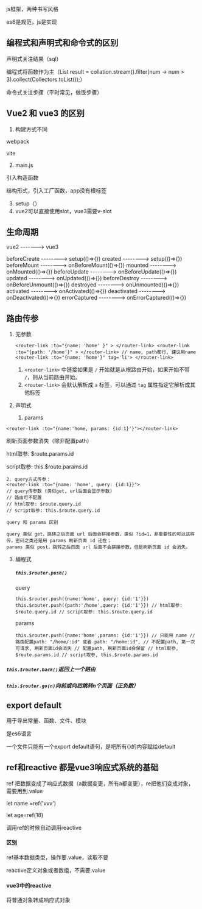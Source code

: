 js框架，两种书写风格



es6是规范，js是实现



## 编程式和声明式和命令式的区别

声明式关注结果（sql）

编程式将函数作为主（List<Integer> result = collation.stream().filter(num -> num > 3).collect(Collectors.toList());）

命令式关注步骤（平时常见，做饭步骤）



## Vue2 和 vue3 的区别

1. 构建方式不同

webpack 

vite

2. main.js

引入构造函数

结构形式，引入工厂函数，app没有根标签

3. setup（） 
4. vue2可以直接使用slot，vue3需要v-slot



## 生命周期

vue2           ------->      vue3

beforeCreate   -------->      setup(()=>{})
created        -------->      setup(()=>{})
beforeMount    -------->      onBeforeMount(()=>{})
mounted        -------->      onMounted(()=>{})
beforeUpdate   -------->      onBeforeUpdate(()=>{})
updated        -------->      onUpdated(()=>{})
beforeDestroy  -------->      onBeforeUnmount(()=>{})
destroyed      -------->      onUnmounted(()=>{})
activated      -------->      onActivated(()=>{})
deactivated    -------->      onDeactivated(()=>{})
errorCaptured  -------->      onErrorCaptured(()=>{})





## 路由传参

1. 无参数

   `<router-link :to="{name: 'home' }" > </router-link>
   <router-link :to="{path: '/home'}" > </router-link>
   // name, path都行, 建议用name 
   <router-link :to="{name: 'home'}" tag='li'> </router-link>`

   1. `<router-link>` 中链接如果是 `/` 开始就是从根路由开始，如果开始不带 `/`，则从当前路由开始。
   2. `<router-link>` 会默认解析成 `a` 标签，可以通过 `tag` 属性指定它解析成其他标签

2. 声明式

   1. params

```<router-link :to="{name:'home, params: {id:1}'}"></router-link>```

刷新页面参数消失（除非配置path）

 html取参: $route.params.id 

 script取参: this.$route.params.id

	2. query方式传参：
	<router-link :to="{name: 'home', query: {id:1}}"> 
	// query传参数 (类似get, url后面会显示参数)
	// 路由可不配置
	// html取参: $route.query.id
	// script取参: this.$route.query.id
	
	query 和 params 区别
	
	query 类似 get，跳转之后页面 url 后面会拼接参数，类似 ?id=1，非重要性的可以这样传，密码之类还是用 params 刷新页面 id 还在；
	params 类似 post，跳转之后页面 url 后面不会拼接参数，但是刷新页面 id 会消失。

3. 编程式

   ##### `this.$router.push()`

   query

   `this.$router.push({name:'home', query: {id:'1'}})
   this.$router.push({path:'/home',query: {id:'1'}})
   // html取参: $route.query.id
   // script取参: this.$route.query.id`

   params

   ``this.$router.push({name:'home',params: {id:'1'}})
   // 只能用 name
   // 路由配置path: "/home/:id" 或者 path: "/home:id",
   // 不配置path, 第一次可请求, 刷新页面id会消失
   // 配置path, 刷新页面id会保留
   // html取参, $route.params.id
   // script取参, this.$route.params.id``

##### `this.$router.back()`返回上一个路由

##### `this.$router.go(n)`向前或向后跳转n个页面（正负数）



## export default

用于导出常量、函数、文件、模块

是es6语言

一个文件只能有一个export default语句，是吧所有{}的内容赋给default







## ref和reactive 都是vue3响应式系统的基础

ref 把数据变成了响应式数据（a数据变更，所有a都变更），re把他们变成对象，需要用到.value

let name =ref('vvv')

let age=ref(18)

调用ref的时候自动调用reactive

#### 区别

ref基本数据类型，操作要.value，读取不要

reactive定义对象或者数组，不需要.value

#### vue3中的reactive

将普通对象转成响应式对象





